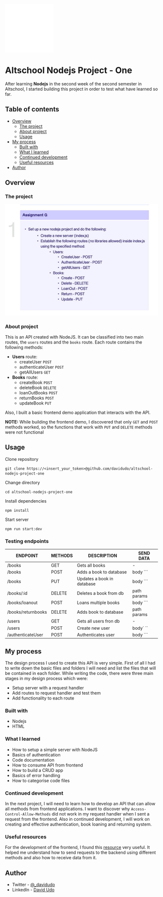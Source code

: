 ![Altschool Logo](https://raw.githubusercontent.com/Oluwasetemi/altschool-opensource-names/d5d87d27629fdd83b4a1d601afee0248f69cb25e/AltSchool-dark.svg)

# Altschool Nodejs Project - One

After learning **Nodejs** in the second week of the second semester in Altschool, I started building this project in order to test what have learned so far.

## Table of contents

- [Overview](#overview)
  - [The project](#the-project)
  - [About project](#about-project)
  - [Usage](#usage)
- [My process](#my-process)
  - [Built with](#built-with)
  - [What I learned](#what-i-learned)
  - [Continued development](#continued-development)
  - [Useful resources](#useful-resources)
- [Author](#author)

## Overview

### The project

![Question Screenshot](./images/question-screenshot.jpg)

### About project

This is an API created with NodeJS. It can be classified into two main routes, the `users` routes and the `books` route. Each route contains the following methods:

- **Users** route:
  - createUser ```POST```
  - authenticateUser ```POST```
  - getAllUsers ```GET```
- **Books** route:
  - createBook ```POST```
  - deleteBook ```DELETE```
  - loanOutBooks ```POST```
  - returnBooks ```POST```
  - updateBook ```PUT```

Also, I built a basic frontend demo application that interacts with the API. 

**NOTE:** While building the frontend demo, I discovered that only `GET` and `POST` methods worked, so the functions that work with `PUT` and `DELETE` methods were not functional

## Usage

Clone repository 

```
git clone https://<insert_your_token>@github.com/davidudo/altschool-nodejs-project-one
```

Change directory

```
cd altschool-nodejs-project-one
```

Install dependencies

```
npm install
```

Start server

```
npm run start:dev
```
### Testing endpoints

| ENDPOINT           |METHODS | DESCRIPTION                 | SEND DATA      |
| ------------------ | ------ | --------------------------- | -------------- |
| /books             | GET    | Gets all books              | -              |
| /books             | POST   | Adds a book to database     | body `<json>`` |
| /books             | PUT    | Updates a book in database  | body `<json>`` |
| /books/:id         | DELETE | Deletes a book from db      | path params    |
| /books/loanout     | POST   | Loans multiple books        | body `<json>`` |
| /books/returnbooks | DELETE | Adds book to database       | path params    |
| /users             | GET    | Gets all users fron db      | -              |
| /users             | POST   | Create new user             | body` <json>`` |
| /authenticateUser  | POST   | Authenticates user          | body `<json>`` |

## My process

The design process I used to create this API is very simple. First of all I had to write down the basic files and folders I will need and list the files that will be contained in each folder. While writing the code, there were three main stages in my design process which were: 

- Setup server with a request handler
- Add routes to request handler and test them
- Add functionality to each route

### Built with

- Nodejs
- HTML

### What I learned

- How to setup a simple server with NodeJS
- Basics of authentication
- Code documentation
- How to consume API from frontend
- How to build a CRUD app
- Basics of error handling
- How to categorise code files

### Continued development

In the next project, I will need to learn how to develop an API that can allow all methods from frontend applications. I want to discover why `Access-Control-Allow-Methods` did not work in my request handler when I sent a request from the frontend. Also in continued development, I will work on creating and effective authentication, book loaning and returning system.

### Useful resources

For the development of the frontend, I found this [resource](https://developer.mozilla.org/en-US/docs/Web/API/Fetch_API/Using_Fetch) very useful. It helped me understand how to send requests to the backend using different methods and also how to receive data from it.

## Author

- Twitter - [@_davidudo](https://www.twitter.com/_davidudo)
- LinkedIn - [David Udo](https://www.linkedin.com/in/david-udo-1713b3231)
